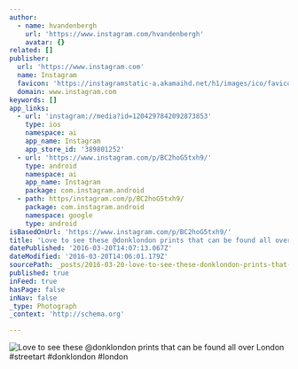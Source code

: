 ```yaml
---
author:
  - name: hvandenbergh
    url: 'https://www.instagram.com/hvandenbergh'
    avatar: {}
related: []
publisher:
  url: 'https://www.instagram.com'
  name: Instagram
  favicon: 'https://instagramstatic-a.akamaihd.net/h1/images/ico/favicon.ico/7cdab0872b15.ico'
  domain: www.instagram.com
keywords: []
app_links:
  - url: 'instagram://media?id=1204297842092873853'
    type: ios
    namespace: ai
    app_name: Instagram
    app_store_id: '389801252'
  - url: 'https://www.instagram.com/p/BC2hoG5txh9/'
    type: android
    namespace: ai
    app_name: Instagram
    package: com.instagram.android
  - path: https/instagram.com/p/BC2hoG5txh9/
    package: com.instagram.android
    namespace: google
    type: android
isBasedOnUrl: 'https://www.instagram.com/p/BC2hoG5txh9/'
title: 'Love to see these @donklondon prints that can be found all over London #streetart #donklondon #london'
datePublished: '2016-03-20T14:07:13.067Z'
dateModified: '2016-03-20T14:06:01.179Z'
sourcePath: _posts/2016-03-20-love-to-see-these-donklondon-prints-that-can-be-found-all-o.md
published: true
inFeed: true
hasPage: false
inNav: false
_type: Photograph
_context: 'http://schema.org'

---
```

![Love to see these @donklondon prints that can be found all over London #streetart #donklondon #london](https://scontent.cdninstagram.com/t51.2885-15/s640x640/sh0.08/e35/1170156_221531104863343_485969950_n.jpg?ig_cache_key=MTIwNDI5Nzg0MjA5Mjg3Mzg1Mw%3D%3D.2)